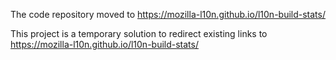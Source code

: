 The code repository moved to https://mozilla-l10n.github.io/l10n-build-stats/

This project is a temporary solution to redirect existing links to
https://mozilla-l10n.github.io/l10n-build-stats/
